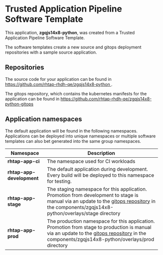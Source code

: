 # Trusted Application Pipeline Software Template

This application, **zgqjs14x8-python**, was created from a Trusted Application Pipeline Software Template.

The software templates create a new source and gitops deployment repositories with a sample source application. 

## Repositories

The source code for your application can be found in [https://github.com/rhtap-rhdh-qe/zgqjs14x8-python ](https://github.com/rhtap-rhdh-qe/zgqjs14x8-python ).
 
The gitops repository, which contains the kubernetes manifests for the application can be found in 
[https://github.com/rhtap-rhdh-qe/zgqjs14x8-python-gitops ](https://github.com/rhtap-rhdh-qe/zgqjs14x8-python-gitops ) 

## Application namespaces 

The default application will be found in the following namespaces. Applications can be deployed into unique namespaces or multiple software templates can also bet generated into the same group namespaces.  

|  Namespace   |  Description   |  
| -------- | -------- |
| **rhtap-app-ci** | The namespace used for CI workloads |
| **rhtap-app-development** | The default application during development. Every build will be deployed to this namespace for testing. |
| **rhtap-app-stage** | The staging namespace for this application. Promotion from development to stage is manual via an update to the [gitops repository](https://github.com/rhtap-rhdh-qe/zgqjs14x8-python-gitops ) in the components/zgqjs14x8-python/overlays/stage directory |
| **rhtap-app-prod** | The production namespace for this application. Promotion from stage to production is manual via an update to the [gitops repository](https://github.com/rhtap-rhdh-qe/zgqjs14x8-python-gitops ) in the components/zgqjs14x8-python/overlays/prod directory |